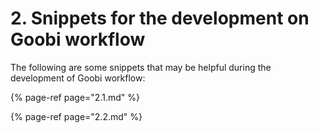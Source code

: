 # 2. Snippets for the development on Goobi workflow

The following are some snippets that may be helpful during the development of Goobi workflow:

{% page-ref page="2.1.md" %}

{% page-ref page="2.2.md" %}

